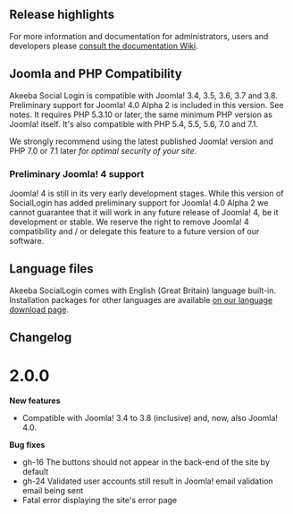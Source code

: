 ## Release highlights
 
For more information and documentation for administrators, users and developers please [consult the documentation Wiki](https://github.com/akeeba/sociallogin/wiki).
 
## Joomla and PHP Compatibility

Akeeba Social Login is compatible with Joomla! 3.4, 3.5, 3.6, 3.7 and 3.8. Preliminary support for Joomla! 4.0 Alpha 2 is included in this version. See notes. It requires PHP 5.3.10 or later, the same minimum PHP version as Joomla! itself. It's also compatible with PHP 5.4, 5.5, 5.6, 7.0 and 7.1.

We strongly recommend using the latest published Joomla! version and PHP 7.0 or 7.1 later _for optimal security of your site_.

### Preliminary Joomla! 4 support

Joomla! 4 is still in its very early development stages. While this version of SocialLogin has added preliminary support for Joomla! 4.0 Alpha 2 we cannot guarantee that it will work in any future release of Joomla! 4, be it development or stable. We reserve the right to remove Joomla! 4 compatibility and / or delegate this feature to a future version of our software.

## Language files

Akeeba SocialLogin comes with English (Great Britain) language built-in. Installation packages for other languages are available [on our language download page](https://cdn.akeebabackup.com/language/sociallogin/index.html).

## Changelog

# 2.0.0

**New features**

* Compatible with Joomla! 3.4 to 3.8 (inclusive) and, now, also Joomla! 4.0.

**Bug fixes**

* gh-16 The buttons should not appear in the back-end of the site by default 
* gh-24 Validated user accounts still result in Joomla! email validation email being sent  
* Fatal error displaying the site's error page
